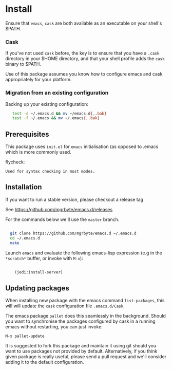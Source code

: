 # Install
Ensure that ``emacs``, ``cask`` are both
available as an executable on your shell's $PATH.

### Cask
If you've not used ``cask`` before, the key is to ensure that you have
a ``.cask`` directory in your $HOME directory, and that your shell
profile adds the ``cask`` binary to $PATH.

Use of this package assumes you know how to configure emacs and cask
appropriately for your platform.


### Migration from an existing configuration
Backing up your existing configuration:

```bash
   test -d ~/.emacs.d && mv ~/emacs.d{,.bak}
   test -f ~/.emacs && mv ~/.emacs{,.bak}
```

## Prerequisites
This package uses ``init.el`` for ``emacs`` initialisation (as opposed
to .emacs which is more commonly used.

flycheck:

    Used for syntax checking in most modes.

## Installation
If you want to run a stable version, please checkout a release tag

See https://github.com/mgrbyte/emacs.d/releases

For the commands below we'll use the ``master`` branch.

```bash

  git clone https://github.com/mgrbyte/emacs.d ~/.emacs.d
  cd ~/.emacs.d
  make
```

Launch ``emacs`` and evaluate the following emacs-lisp expression
(e.g in the ``*scratch*`` buffer, or invoke with ``M-x``):

```lisp

    (jedi:install-server)

```

## Updating packages
When installing new package with the emacs command ``list-packages``,
this will will update the ``cask`` configuration file
``.emacs.d/Cask``.

The emacs package ``pallet`` does this seamlessly
in the background.  Should you want to synchronise the packages
configured by cask in a running emacs without restarting, you can just
invoke:

   ``M-x pallet-update``

It is suggested to fork this package and maintain it using git should
you want to use packages not provided by default.  Alternatively, if
you think given package is really useful, please send a pull request
and we'll consider adding it to the default configuration.
